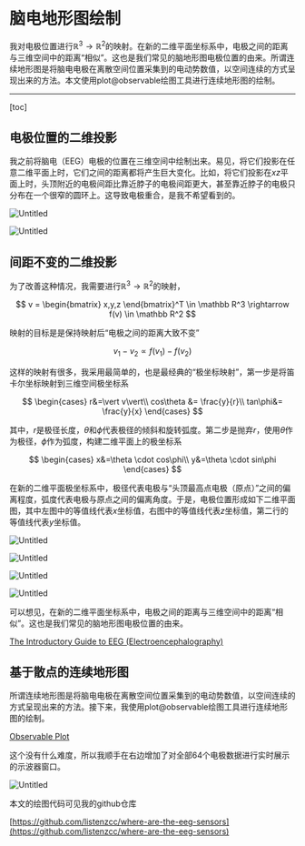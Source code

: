 # 脑电地形图绘制

我对电极位置进行$\mathbb R^3 \rightarrow \mathbb R^2$的映射。在新的二维平面坐标系中，电极之间的距离与三维空间中的距离“相似”。这也是我们常见的脑地形图电极位置的由来。所谓连续地形图是将脑电电极在离散空间位置采集到的电动势数值，以空间连续的方式呈现出来的方法。本文使用plot@observable绘图工具进行连续地形图的绘制。

---
[toc]

## 电极位置的二维投影

我之前将脑电（EEG）电极的位置在三维空间中绘制出来。易见，将它们投影在任意二维平面上时，它们之间的距离都将产生巨大变化。比如，将它们投影在$xz$平面上时，头顶附近的电极间距比靠近脖子的电极间距更大，甚至靠近脖子的电极只分布在一个很窄的圆环上。这导致电极重合，是我不希望看到的。

![Untitled](%E8%84%91%E7%94%B5%E5%9C%B0%E5%BD%A2%E5%9B%BE%E7%BB%98%E5%88%B6%20c0a82faf3c774d809ef76d70064d3d26/Untitled.png)

![Untitled](%E8%84%91%E7%94%B5%E5%9C%B0%E5%BD%A2%E5%9B%BE%E7%BB%98%E5%88%B6%20c0a82faf3c774d809ef76d70064d3d26/Untitled%201.png)

## 间距不变的二维投影

为了改善这种情况，我需要进行$\mathbb R^3 \rightarrow \mathbb R^2$的映射，

$$
v = \begin{bmatrix} x,y,z \end{bmatrix}^T \in \mathbb R^3 \rightarrow f(v) \in \mathbb R^2
$$

映射的目标是是保持映射后“电极之间的距离大致不变”

$$
v_1-v_2 \propto f(v_1)-f(v_2)
$$

这样的映射有很多，我采用最简单的，也是最经典的“极坐标映射”，第一步是将笛卡尔坐标映射到三维空间极坐标系

$$
\begin{cases}
r&=\vert v\vert\\
cos\theta &= \frac{y}{r}\\
tan\phi&=  \frac{y}{x}
\end{cases}
$$

其中，$r$是极径长度，$\theta$和$\phi$代表极径的倾斜和旋转弧度。第二步是抛弃$r$，使用$\theta$作为极径，$\phi$作为弧度，构建二维平面上的极坐标系

$$
\begin{cases}
x&=\theta \cdot cos\phi\\
y&=\theta \cdot sin\phi
\end{cases}
$$

在新的二维平面极坐标系中，极径代表电极与“头顶最高点电极（原点）”之间的偏离程度，弧度代表电极与原点之间的偏离角度。于是，电极位置形成如下二维平面图，其中左图中的等值线代表$x$坐标值，右图中的等值线代表$z$坐标值，第二行的等值线代表$y$坐标值。

![Untitled](%E8%84%91%E7%94%B5%E5%9C%B0%E5%BD%A2%E5%9B%BE%E7%BB%98%E5%88%B6%20c0a82faf3c774d809ef76d70064d3d26/Untitled%202.png)

![Untitled](%E8%84%91%E7%94%B5%E5%9C%B0%E5%BD%A2%E5%9B%BE%E7%BB%98%E5%88%B6%20c0a82faf3c774d809ef76d70064d3d26/Untitled%203.png)

![Untitled](%E8%84%91%E7%94%B5%E5%9C%B0%E5%BD%A2%E5%9B%BE%E7%BB%98%E5%88%B6%20c0a82faf3c774d809ef76d70064d3d26/Untitled%204.png)

![Untitled](%E8%84%91%E7%94%B5%E5%9C%B0%E5%BD%A2%E5%9B%BE%E7%BB%98%E5%88%B6%20c0a82faf3c774d809ef76d70064d3d26/Untitled%205.png)

可以想见，在新的二维平面坐标系中，电极之间的距离与三维空间中的距离“相似”。这也是我们常见的脑地形图电极位置的由来。

[The Introductory Guide to EEG (Electroencephalography)](https://www.emotiv.com/eeg-guide/)

## 基于散点的连续地形图

所谓连续地形图是将脑电电极在离散空间位置采集到的电动势数值，以空间连续的方式呈现出来的方法。接下来，我使用plot@observable绘图工具进行连续地形图的绘制。

[Observable Plot](https://observablehq.com/plot)

这个没有什么难度，所以我顺手在右边增加了对全部64个电极数据进行实时展示的示波器窗口。

![Untitled](%E8%84%91%E7%94%B5%E5%9C%B0%E5%BD%A2%E5%9B%BE%E7%BB%98%E5%88%B6%20c0a82faf3c774d809ef76d70064d3d26/Untitled%206.png)

本文的绘图代码可见我的github仓库

[https://github.com/listenzcc/where-are-the-eeg-sensors](https://github.com/listenzcc/where-are-the-eeg-sensors)